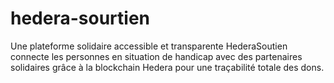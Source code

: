 # hedera-sourtien
Une plateforme solidaire accessible et transparente HederaSoutien connecte les personnes en situation de handicap avec des partenaires solidaires grâce à la blockchain Hedera pour une traçabilité totale des dons.
